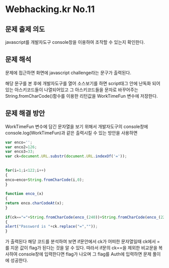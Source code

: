 # Webhacking.kr No.11

## 문제 출제 의도
javascript를 개발자도구 console창을 이용하여 조작할 수 있는지 확인한다.

## 문제 해석
문제에 접근하면 화면에 javascript challenge라는 문구가 출력된다.

해당 문구를 본 후에 개발자도구를 열어 소스보기를 하면 script태그 안에 난독화 되어있는 아스키코드들이 나열되어있고 그 아스키코드들을 문자로 바꾸어주는 String.fromCharCode()함수를 이용한 리턴값을 WorkTimeFun 변수에 저장한다.

## 문제 해결 방안
WorkTimeFun 변수에 담긴 문자열을 보기 위해서 개발자도구의 console창에 console.log(WorkTimeFun)과 같은 출력시킬 수 있는 방안을 사용하면 
```javascript
var enco='';
var enco2=126;
var enco3=33;
var ck=document.URL.substr(document.URL.indexOf('='));
 
 
for(i=1;i<122;i++)
{
enco=enco+String.fromCharCode(i,0);
}
 
function enco_(x)
{
return enco.charCodeAt(x);
}
 
if(ck=="="+String.fromCharCode(enco_(240))+String.fromCharCode(enco_(220))+String.fromCharCode(enco_(232))+String.fromCharCode(enco_(192))+String.fromCharCode(enco_(226))+String.fromCharCode(enco_(200))+String.fromCharCode(enco_(204))+String.fromCharCode(enco_(222-2))+String.fromCharCode(enco_(198))+"~~~~~~"+String.fromCharCode(enco2)+String.fromCharCode(enco3))
{
alert("Password is "+ck.replace("=",""));
}
```
가 출력된다
해당 코드를 분석하여 보면 if문안에서 ck가 어떠한 문자열일때 ck에서 = 를 지운 값이 flag가 된다는 것을 알 수 있다. 따라서 if문의 ck==을 제외한 비교문을 복사하여 console창에 입력한다면 flag가 나오며 그 flag를 Auth에 입력하면 문제 풀이에 성공한다.


